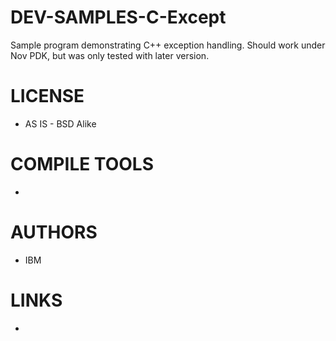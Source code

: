 # DEV-SAMPLES-C-Except
Sample program demonstrating C++ exception handling. Should work under Nov PDK, but was only tested with later version.

LICENSE
===============
* AS IS - BSD Alike

COMPILE TOOLS
===============
* 
 
AUTHORS
===============
* IBM

LINKS
===============
* 
